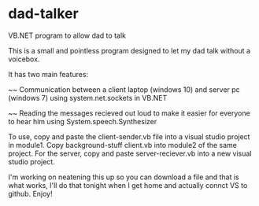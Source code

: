 # dad-talker
VB.NET program to allow dad to talk



This is a small and pointless program designed to let my dad talk without a voicebox. 


It has two main features: 

~~ Communication between a client laptop (windows 10) and server pc (windows 7) using system.net.sockets in VB.NET

~~ Reading the messages recieved out loud to make it easier for everyone to hear him using System.speech.Synthesizer



To use, copy and paste the client-sender.vb file into a visual studio project in module1. Copy background-stuff client.vb into module2 of the same project.
For the server, copy and paste server-reciever.vb into a new visual studio project.



I'm working on neatening this up so you can download a file and that is what works, I'll do that tonight when I get home and actually connct VS to github.
Enjoy!
